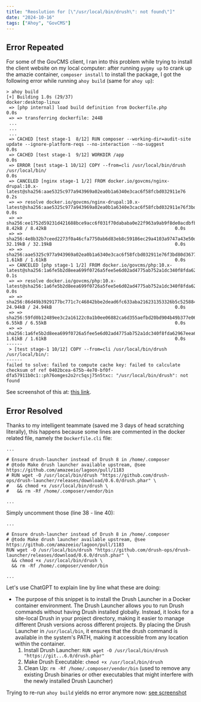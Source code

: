 ```yaml
---
title: "Reoslution for [\"/usr/local/bin/drush\": not found\"]"
date: "2024-10-16"
tags: ["Ahoy", "GovCMS"]
---
```




## Error Repeated

For some of the GovCMS client, I ran into this problem while trying to install the client website on my local computer: after running `pygmy up`  to crank up the amazie container, `composer install` to install the package, I got the following error while running `ahoy build` (same for `ahoy up`):

```
> ahoy build
[+] Building 1.0s (29/37)                                                                                                     docker:desktop-linux
 => [php internal] load build definition from Dockerfile.php                                                                                  0.0s
 => => transferring dockerfile: 244B
 ...
 ...
 ...
 => CACHED [test stage-1  8/12] RUN composer --working-dir=audit-site update --ignore-platform-reqs --no-interaction --no-suggest             0.0s
 => CACHED [test stage-1  9/12] WORKDIR /app                                                                                                  0.0s
 => ERROR [test stage-1 10/12] COPY --from=cli /usr/local/bin/drush /usr/local/bin/                                                           0.0s
 => CANCELED [nginx stage-1 1/2] FROM docker.io/govcms/nginx-drupal:10.x-latest@sha256:aae5325c977a943969a02ea0b1a6340e3cac6f58fcbd032911e76  0.2s
 => => resolve docker.io/govcms/nginx-drupal:10.x-latest@sha256:aae5325c977a943969a02ea0b1a6340e3cac6f58fcbd032911e76f3bd80d3677              0.0s
 => => sha256:ee1752d59231d421688bce9acc6f031f70dababa0e22f963a9ab9f8de0acdbfb 8.42kB / 8.42kB                                                0.0s
 => => sha256:4e8b32b7ceed2273f0a46cfa7750ab6d83eb8c59186ec29a4103a9747a43e50d 32.19kB / 32.19kB                                              0.0s
 => => sha256:aae5325c977a943969a02ea0b1a6340e3cac6f58fcbd032911e76f3bd80d3677 1.61kB / 1.61kB                                                0.0s
 => CANCELED [php stage-1 1/2] FROM docker.io/govcms/php:10.x-latest@sha256:1a6fe5b2d8eea699f0726a5fee5e6d02ad4775ab752a1dc340f8fda62967eea6  0.1s
 => => resolve docker.io/govcms/php:10.x-latest@sha256:1a6fe5b2d8eea699f0726a5fee5e6d02ad4775ab752a1dc340f8fda62967eea6                       0.0s
 => => sha256:86d49b3929177bc771c7c46842bbe2dead6fc633aba216231353326b5c525884 24.94kB / 24.94kB                                              0.0s
 => => sha256:59fd0b12489ee3c2a16122c0a1b0ee06882ca6d355aefbd20bd904b49b377e06 6.55kB / 6.55kB                                                0.0s
 => => sha256:1a6fe5b2d8eea699f0726a5fee5e6d02ad4775ab752a1dc340f8fda62967eea6 1.61kB / 1.61kB                                                0.0s
------
 > [test stage-1 10/12] COPY --from=cli /usr/local/bin/drush /usr/local/bin/:
------
failed to solve: failed to compute cache key: failed to calculate checksum of ref 0402bcea-675b-4e70-bf0f-dfa57911b0c1::ph76omges2o2rc5qsj75n5txc: "/usr/local/bin/drush": not found
```

See screenshot of this at: [this link](2024-10-16T103750.png).





## Error Resolved

Thanks to my intelligent teammate (saved me 3 days of head scratching literally), this happens because some lines are commented in the docker related file, namely the `Dockerfile.cli` file:

```
...

# Ensure drush-launcher instead of Drush 8 in /home/.composer
# @todo Make drush launcher available upstream, @see https://github.com/amazeeio/lagoon/pull/1183
# RUN wget -O /usr/local/bin/drush "https://github.com/drush-ops/drush-launcher/releases/download/0.6.0/drush.phar" \
#   && chmod +x /usr/local/bin/drush \
#   && rm -Rf /home/.composer/vendor/bin

...
```

Simply uncomment those (line 38 - line 40):

```
...

# Ensure drush-launcher instead of Drush 8 in /home/.composer
# @todo Make drush launcher available upstream, @see https://github.com/amazeeio/lagoon/pull/1183
RUN wget -O /usr/local/bin/drush "https://github.com/drush-ops/drush-launcher/releases/download/0.6.0/drush.phar" \
  && chmod +x /usr/local/bin/drush \
  && rm -Rf /home/.composer/vendor/bin

...
```

Let's use ChatGPT to explain line by line what these are doing:

*   The purpose of this snippet is to install the Drush Launcher in a Docker container environment. The Drush Launcher allows you to run Drush commands without having Drush installed globally. Instead, it looks for a site-local Drush in your project directory, making it easier to manage different Drush versions across different projects. By placing the Drush Launcher in `/usr/local/bin`, it ensures that the drush command is available in the system's PATH, making it accessible from any location within the container.
    1.   Install Drush Launcher: `RUN wget -O /usr/local/bin/drush "https://git...6.0/drush.phar"`
    2.   Make Drush Executable: `chmod +x /usr/local/bin/drush`
    3.   Clean Up: `rm -Rf /home/.composer/vendor/bin` (used to remove any existing Drush binaries or other executables that might interfere with the newly installed Drush Launcher)

Trying to re-run `ahoy build` yields no error anymore now: [see screenshot](2024-10-16T104649.png)







